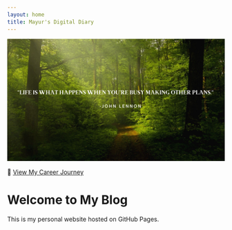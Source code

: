```yaml
---
layout: home
title: Mayur's Digital Diary
---
```


![Welcome Banner](assets/images/welcome-banner.jpg)

🔗 [View My Career Journey](https://mayurpy02.github.io/mayurpy.github.io./career)

# Welcome to My Blog  
This is my personal website hosted on GitHub Pages.  
